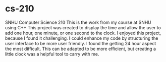 # cs-210
SNHU Computer Science 210
This is the work from my course at SNHU using C++
This project was created to display the time and allow the user to add one hour, one minute, or one second to the clock. 
I enjoyed this project, because I found it challenging. I could enhance my code by structuring the user interface to be more user friendly. 
I found the getting 24 hour aspect the most difficult. This can be adapted to be more efficient, but creating a little clock was a helpful tool to carry with me. 
